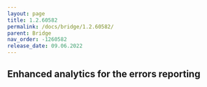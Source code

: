 ```yaml
---
layout: page
title: 1.2.60582
permalink: /docs/bridge/1.2.60582/
parent: Bridge
nav_order: -1260582
release_date: 09.06.2022
---
```


## Enhanced analytics for the errors reporting
